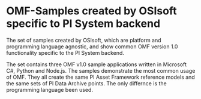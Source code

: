 # OMF-Samples created by OSIsoft specific to PI System backend

The set of samples created by OSIsoft, which are platform and programming language agnostic, and show common OMF version 1.0 functionality specific to the PI System backend.

The set contains three OMF v1.0 sample applications written in Microsoft C#, Python and Node.js. The samples demonstrate the most common usage of OMF. They all create the same PI Asset Framework reference models and the same sets of PI Data Archive points. The only differnce is the programming language been used.